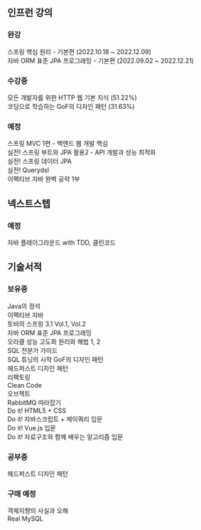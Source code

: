 ## 인프런 강의
### 완강  
스프링 핵심 원리 - 기본편 (2022.10.18 ~ 2022.12.09)  
자바 ORM 표준 JPA 프로그래밍 - 기본편 (2022.09.02 ~ 2022.12.21)  

### 수강중
모든 개발자를 위한 HTTP 웹 기본 지식 (51.22%)  
코딩으로 학습하는 GoF의 디자인 패턴 (31.63%)  

### 예정
스프링 MVC 1편 - 백엔드 웹 개발 핵심  
실전! 스프링 부트와 JPA 활용2 - API 개발과 성능 최적화  
실전! 스프링 데이터 JPA  
실전! Querydsl  
이펙티브 자바 완벽 공략 1부  

## 넥스트스텝
### 예정
자바 플레이그라운드 with TDD, 클린코드

## 기술서적
### 보유중
Java의 정석  
이펙티브 자바  
토비의 스프링 3.1 Vol.1, Vol.2  
자바 ORM 표준 JPA 프로그래밍  
오라클 성능 고도화 원리와 해법 1, 2  
SQL 전문가 가이드  
SQL 튜닝의 시작
GoF의 디자인 패턴  
헤드퍼스트 디자인 패턴  
리팩토링  
Clean Code  
오브젝트  
RabbitMQ 따라잡기  
Do it! HTML5 + CSS  
Do it! 자바스크립트 + 제이쿼리 입문  
Do it! Vue.js 입문  
Do it! 자료구조와 함께 배우는 알고리즘 입문  

### 공부중
헤드퍼스트 디자인 패턴

### 구매 예정
객체지향의 사실과 오해    
Real MySQL
